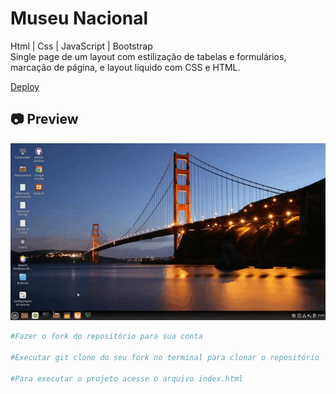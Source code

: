 # Museu Nacional

<p>
Html | Css | JavaScript | Bootstrap
<br>
Single page de um layout com estilização de tabelas e formulários, marcação de página, e layout líquido com CSS e HTML.
</p>

[Deploy](https://museu-nacional-six.vercel.app/)<br>

<h2>📷 Preview</h2>

<img src="./cinnamon-20210408-5.gif">

<br>

```bash
#Fazer o fork do repositório para sua conta

#Executar git clone do seu fork no terminal para clonar o repositório

#Para executar o projeto acesse o arquivo index.html
```